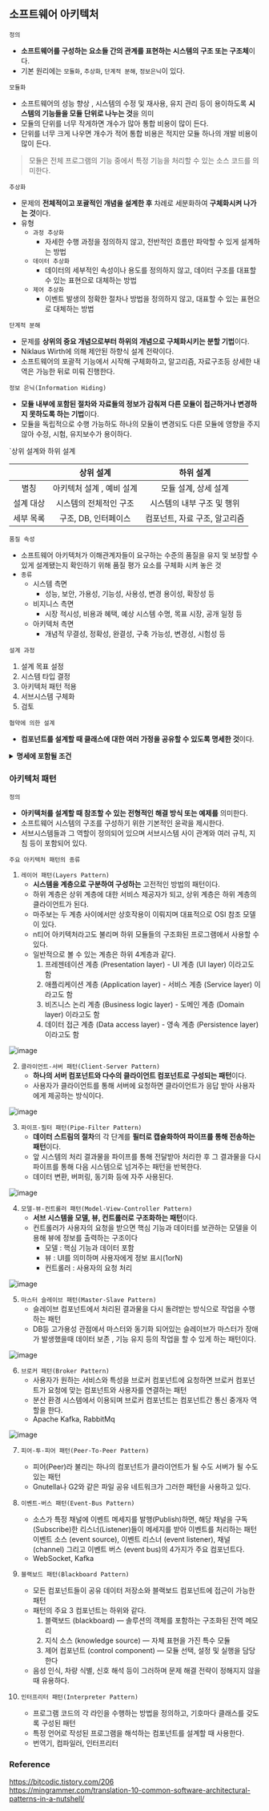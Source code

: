 ## 소프트웨어 아키텍처
`정의`
 - **소프트웨어를 구성하는 요소들 간의 관계를 표현하는 시스템의 구조 또는 구조체**이다.
 - 기본 원리에는 `모듈화`, `추상화`, `단계적 분해`, `정보은닉`이 있다.

`모듈화`
- 소프트웨어의 성능 향상 , 시스템의 수정 및 재사용, 유지 관리 등이 용이하도록 **시스템의 기능들을 모듈 단위로 나누는 것**을 의미
- 모듈의 단위를 너무 작게하면 개수가 많아 통합 비용이 많이 든다.
- 단위를 너무 크게 나우면 개수가 적어 통합 비용은 적지만 모듈 하나의 개발 비용이 많이 든다.

> 모듈은 전체 프로그램의 기능 중에서 특정 기능을 처리할 수 있는 소스 코드를 의미한다.

`추상화`
- 문제의 **전체적이고 포괄적인 개념을 설계한 후** 차례로 세분화하여 **구체화시켜 나가는 것**이다.
- 유형
  - `과정 추상화`
    - 자세한 수행 과정을 정의하지 않고, 전반적인 흐름만 파악할 수 있게 설계하는 방법
  - `데이터 추상화`
    - 데이터의 세부적인 속성이나 용도를 정의하지 않고, 데이터 구조를 대표할 수 있는 표현으로 대체하는 방법
  - `제어 추상화`
    - 이벤트 발생의 정확한 절차나 방법을 정의하지 않고, 대표할 수 있는 표현으로 대체하는 방법

`단계적 분해`
- 문제를 **상위의 중요 개념으로부터 하위의 개념으로 구체화시키는 분할 기법**이다.
- Niklaus Wirth에 의해 제안된 하향식 설계 전략이다.
- 소프트웨어의 포괄적 기능에서 시작해 구체화하고, 알고리즘, 자료구조등 상세한 내역은 가능한 뒤로 미뤄 진행한다.

`정보 은닉(Information Hiding)`
- **모듈 내부에 포함된 절차와 자료들의 정보가 감춰져 다른 모듈이 접근하거나 변경하지 못하도록 하는 기법**이다.
- 모듈을 독립적으로 수행 가능하도 하나의 모듈이 변경되도 다른 모듈에 영향을 주지 않아 수정, 시험, 유지보수가 용이하다.

`상위 설계와 하위 설계

| | 상위 설계 | 하위 설계 |
|:--: | :--: | :--: |
| 별칭 | 아키텍처 설계 , 예비 설계 | 모듈 설계, 상세 설계 |
| 설계 대상 | 시스템의 전체적인 구조 | 시스템의 내부 구조 및 행위 | 
| 세부 목록 | 구조, DB, 인터페이스 | 컴포넌트, 자료 구조, 알고리즘 |

`품질 속성`
- 소프트웨어 아키텍처가 이해관계자들이 요구하는 수준의 품질을 유지 및 보장할 수 있게 설계됐는지 확인하기 위해 품질 평가 요소를 구체화 시켜 놓은 것
- `종류`
    - 시스템 측면
      - 성능, 보안, 가용성, 기능성, 사용성, 변경 용이성, 확장성 등
    - 비지니스 측면
      - 시장 적시성, 비용과 혜택, 예상 시스템 수명, 목표 시장, 공개 일정 등
    - 아키텍처 측면
      - 개념적 무결성, 정확성, 완결성, 구축 가능성, 변경성, 시험성 등

`설계 과정`
1. 설계 목표 설정
2. 시스템 타입 결정
3. 아키텍처 패턴 적용
4. 서브시스템 구체화
5. 검토

`협약에 의한 설계`
- **컴포넌트를 설계할 때 클래스에 대한 여러 가정을 공유할 수 있도록 명세한 것**이다.

<details>
<summary><strong>명세에 포함될 조건</strong></summary>
<pre>

| 조건 | 내용 |
| :--: | :--: |
| 선행 조건<br>(Precondition) | 오퍼레이션이 호출되기 전에 참이 되어야 할 조건 |
| 결과 조건<br>(Postcondition) | 오퍼레이션이 수행된 후 만족되어야 할 조건 |
| 불변 조건<br>(Invariant) | 오퍼레이션이 실행되는 동안 항상 만족되어야 할 조건 |

</pre>
</details>

### 아키텍처 패턴
`정의`
- **아키텍처를 설계할 때 참조할 수 있는 전형적인 해결 방식 또는 예제를** 의미한다.
- 소프트웨어 시스템의 구조를 구성하기 위한 기본적인 윤곽을 제시한다.
- 서브시스템들과 그 역할이 정의되어 있으며 서브시스템 사이 관계와 여러 규칙, 지침 등이 포함되어 있다.

`주요 아키텍처 패턴의 종류`

1. `레이어 패턴(Layers Pattern)`
    - **시스템을 계층으로 구분하여 구성하는** 고전적인 방법의 패턴이다.
    - 하위 계층은 상위 계층에 대한 서비스 제공자가 되고, 상위 계층은 하위 계층의 클라이언트가 된다.
    - 마주보는 두 계층 사이에서만 상호작용이 이뤄지며 대표적으로 OSI 참조 모델이 있다.
    - n티어 아키텍처라고도 불리며 하위 모듈들의 구조화된 프로그램에서 사용할 수 있다.
    - 일반적으로 볼 수 있는 계층은 하위 4계층과 같다.
      1. 프레젠테이션 계층 (Presentation layer) - UI 계층 (UI layer) 이라고도 함
      2. 애플리케이션 계층 (Application layer) - 서비스 계층 (Service layer) 이라고도 함
      3. 비즈니스 논리 계층 (Business logic layer) - 도메인 계층 (Domain layer) 이라고도 함
      4. 데이터 접근 계층 (Data access layer) - 영속 계층 (Persistence layer) 이라고도 함

![image](https://github.com/alstjq8251/Cs-tech/assets/98382954/d734f4e5-25c4-4117-a982-9db089b1f6cc)

2. `클라이언트-서버 패턴(Client-Server Pattern)`
   - **하나의 서버 컴포넌트와 다수의 클라이언트 컴포넌트로 구성되는 패턴**이다.
   - 사용자가 클라이언트를 통해 서버에 요청하면 클라이언트가 응답 받아 사용자에게 제공하는 방식이다.

![image](https://github.com/alstjq8251/Cs-tech/assets/98382954/e7180e10-a26b-4c86-87c0-2e85d30b4270)

3. `파이프-필터 패턴(Pipe-Filter Pattern)`
    - **데이터 스트림의 절차**의 각 단계를 **필터로 캡슐화하여 파이프를 통해 전송하는 패턴**이다.
    - 앞 시스템의 처리 결과물을 파이프를 통해 전달받아 처리한 후 그 결과물을 다시 파이프를 통해 다음 시스템으로 넘겨주는 패턴을 반복한다.
    - 데이터 변환, 버퍼링, 동기화 등에 자주 사용된다.

![image](https://github.com/alstjq8251/Cs-tech/assets/98382954/3eeec885-7728-4ad3-8887-377b754947fd)

4. `모델-뷰-컨트롤러 패턴(Model-View-Controller Pattern)`
    - **서브 시스템을 모델, 뷰, 컨트롤러로 구조화하는 패턴**이다.
    - 컨트롤러가 사용자의 요청을 받으면 핵심 기능과 데이터를 보관하는 모델을 이용해 뷰에 정보를 출력하는 구조이다
        - 모델 : 핵심 기능과 데이터 포함
        - 뷰 : UI를 의미하며 사용자에게 정보 표시(1orN)
        - 컨트롤러 : 사용자의 요청 처리

![image](https://github.com/alstjq8251/Cs-tech/assets/98382954/f8acae9e-b896-4ac9-88e9-39aafca87adc)

5. `마스터 슬레이브 패턴(Master-Slave Pattern)`
   - 슬레이브 컴포넌트에서 처리된 결과물을 다시 돌려받는 방식으로 작업을 수행하는 패턴
   - DB등 고가용성 관점에서 마스터와 동기화 되어있는 슬레이브가 마스터가 장애가 발생했을때 데이터 보존 , 기능 유지 등의 작업을 할 수 있게 하는 패턴이다.

![image](https://github.com/alstjq8251/Cs-tech/assets/98382954/52c8b0c0-fea8-4036-bf15-35d0326fd41e)

6. `브로커 패턴(Broker Pattern)`
   - 사용자가 원하는 서비스와 특성을 브로커 컴포넌트에 요청하면 브로커 컴포넌트가 요청에 맞는 컴포넌트와 사용자를 연결하는 패턴
   - 분산 환경 시스템에서 이용되며 브로커 컴포넌트는 컴포넌트간 통신 중개자 역할을 한다.
   - Apache Kafka, RabbitMq

![image](https://github.com/alstjq8251/Cs-tech/assets/98382954/bb1fb19e-68a5-4bca-9d1b-72ede2939f43)

7. `피어-투-피어 패턴(Peer-To-Peer Pattern)`
   - 피어(Peer)라 불리는 하나의 컴포넌트가 클라이언트가 될 수도 서버가 될 수도 있는 패턴
   - Gnutella나 G2와 같은 파일 공유 네트워크가 그러한 패턴을 사용하고 있다.

8. `이벤트-버스 패턴(Event-Bus Pattern)`
   - 소스가 특정 채널에 이벤트 메세지를 발행(Publish)하면, 해당 채널을 구독(Subscribe)한 리스너(Listener)들이 메세지를 받아 이벤트를 처리하는 패턴
   이벤트 소스 (event source), 이벤트 리스너 (event listener), 채널 (channel) 그리고 이벤트 버스 (event bus)의 4가지가 주요 컴포넌트다.
   - WebSocket, Kafka

9. `블랙보드 패턴(Blackboard Pattern)`
   - 모든 컴포넌트들이 공유 데이터 저장소와 블랙보드 컴포넌트에 접근이 가능한 패턴
   - 패턴의 주요 3 컴포넌트는 하위와 같다.
     1. 블랙보드 (blackboard) — 솔루션의 객체를 포함하는 구조화된 전역 메모리
     2. 지식 소스 (knowledge source) — 자체 표현을 가진 특수 모듈
     3. 제어 컴포넌트 (control component) — 모듈 선택, 설정 및 실행을 담당한다
   - 음성 인식, 차량 식별, 신호 해석 등이 그러하며 문제 해결 전략이 정해지지 않을때 유용하다.

10. `인터프리터 패턴(Interpreter Pattern)`
    - 프로그램 코드의 각 라인을 수행하는 방법을 정의하고, 기호마다 클래스를 갖도록 구성된 패턴
    - 특정 언어로 작성된 프로그램을 해석하는 컴포넌트를 설계할 때 사용한다.
    - 번역기, 컴파일러, 인터프리터
     

### Reference
<https://bitcodic.tistory.com/206><br>
<https://mingrammer.com/translation-10-common-software-architectural-patterns-in-a-nutshell/><br>
